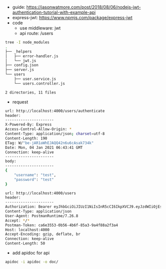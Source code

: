 - guide: https://jasonwatmore.com/post/2018/08/06/nodejs-jwt-authentication-tutorial-with-example-api
- express-jwt: https://www.npmjs.com/package/express-jwt
- code
  - use middleware: jwt
  - api route: /users
```bash
tree -I node_modules
.
├── _helpers
│   ├── error-handler.js
│   └── jwt.js
├── config.json
├── server.js
└── users
    ├── user.service.js
    └── users.controller.js

2 directories, 11 files
```
- request
```bash
url: http://localhost:4000/users/authenticate
header:
----------------------
X-Powered-By: Express
Access-Control-Allow-Origin: *
Content-Type: application/json; charset=utf-8
Content-Length: 190
ETag: W/"be-jAR1aWhEJAQQ42n6u6cAsak734k"
Date: Mon, 04 Jan 2021 06:43:41 GMT
Connection: keep-alive
----------------------
body:
----------------------
{
    "username": "test",
    "password": "test"
}
```
```bash
url: http://localhost:4000/users
header:
----------------------
Authorization: Bearer eyJhbGciOiJIUzI1NiIsInR5cCI6IkpXVCJ9.eyJzdWIiOjEsImlhdCI6MTYwOTc0MjAzNX0.URPyx2OGtI6Nv2DSUpl35VhPOskUeam9yW5yl9BSGfo
Content-Type: application/json
User-Agent: PostmanRuntime/7.26.8
Accept: */*
Postman-Token: ca6e3553-0b56-4b6f-85a3-9a4f88a2f3a4
Host: localhost:4000
Accept-Encoding: gzip, deflate, br
Connection: keep-alive
Content-Length: 50
```
- add apidoc for api
```bash
apidoc -i apidoc -o doc/
```